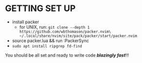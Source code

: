 # GETTING SET UP
- install packer
  - for UNIX, run: `git clone --depth 1 https://github.com/wbthomason/packer.nvim\
 ~/.local/share/nvim/site/pack/packer/start/packer.nvim`
- source packer.lua && run :PackerSync
- `sudo apt install ripgrep fd-find`

You should be all set and ready to write code ***blazingly fast***!!! 
